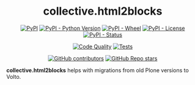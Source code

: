 <h1 align="center">collective.html2blocks</h1>

<div align="center">

[![PyPI](https://img.shields.io/pypi/v/collective.html2blocks)](https://pypi.org/project/collective.html2blocks/)
[![PyPI - Python Version](https://img.shields.io/pypi/pyversions/collective.html2blocks)](https://pypi.org/project/collective.html2blocks/)
[![PyPI - Wheel](https://img.shields.io/pypi/wheel/collective.html2blocks)](https://pypi.org/project/collective.html2blocks/)
[![PyPI - License](https://img.shields.io/pypi/l/collective.html2blocks)](https://pypi.org/project/collective.html2blocks/)
[![PyPI - Status](https://img.shields.io/pypi/status/collective.html2blocks)](https://pypi.org/project/collective.html2blocks/)


[![Code Quality](https://github.com/collective/collective.html2blocks/actions/workflows/qa.yml/badge.svg)](https://github.com/collective/collective.html2blocks/actions/workflows/qa.yml)
[![Tests](https://github.com/collective/collective.html2blocks/actions/workflows/test.yml/badge.svg)](https://github.com/collective/collective.html2blocks/actions/workflows/test.yml)

[![GitHub contributors](https://img.shields.io/github/contributors/collective/collective.html2blocks)](https://github.com/collective/collective.html2blocks)
[![GitHub Repo stars](https://img.shields.io/github/stars/collective/collective.html2blocks?style=social)](https://github.com/collective/collective.html2blocks)

</div>

**collective.html2blocks** helps with migrations from old Plone versions to Volto.
